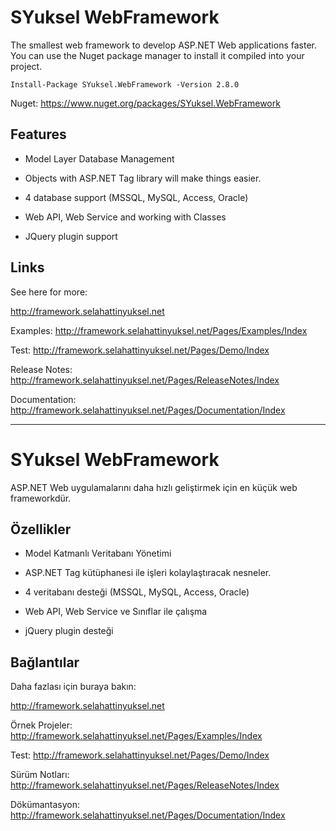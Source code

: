 # SYuksel WebFramework
The smallest web framework to develop ASP.NET Web applications faster.
You can use the Nuget package manager to install it compiled into your project.
```
Install-Package SYuksel.WebFramework -Version 2.8.0
```

Nuget: https://www.nuget.org/packages/SYuksel.WebFramework

## Features
- Model Layer Database Management

- Objects with ASP.NET Tag library will make things easier.

- 4 database support (MSSQL, MySQL, Access, Oracle)

- Web API, Web Service and working with Classes

- JQuery plugin support

## Links
See here for more:

http://framework.selahattinyuksel.net

Examples: http://framework.selahattinyuksel.net/Pages/Examples/Index

Test: http://framework.selahattinyuksel.net/Pages/Demo/Index

Release Notes: http://framework.selahattinyuksel.net/Pages/ReleaseNotes/Index

Documentation: http://framework.selahattinyuksel.net/Pages/Documentation/Index

----------------------------------------------------------------------------------------------

# SYuksel WebFramework
ASP.NET Web uygulamalarını daha hızlı geliştirmek için en küçük web frameworkdür.
## Özellikler

- Model Katmanlı Veritabanı Yönetimi

- ASP.NET Tag kütüphanesi ile işleri kolaylaştıracak nesneler.

- 4 veritabanı desteği (MSSQL, MySQL, Access, Oracle)

- Web API, Web Service ve Sınıflar ile çalışma

- jQuery plugin desteği

## Bağlantılar
Daha fazlası için buraya bakın: 

http://framework.selahattinyuksel.net

Örnek Projeler: http://framework.selahattinyuksel.net/Pages/Examples/Index

Test: http://framework.selahattinyuksel.net/Pages/Demo/Index

Sürüm Notları: http://framework.selahattinyuksel.net/Pages/ReleaseNotes/Index

Dökümantasyon: http://framework.selahattinyuksel.net/Pages/Documentation/Index





